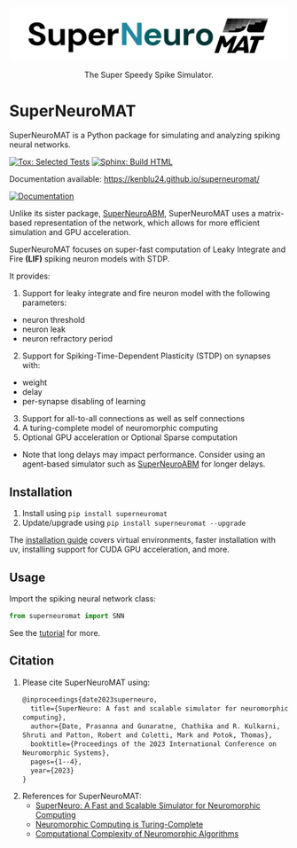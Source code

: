 <div align="center" style="text-align: center;">
<picture>
  <source media="(prefers-color-scheme: dark)" srcset="./docs/source/_static/superneuro_wm_sm_white.svg">
  <img alt="SuperNeuroMAT Logo" src="./docs/source/_static/superneuro_wm_sm_black.svg" width='600rem'>
</picture>

The Super Speedy Spike Simulator.
</div>

# SuperNeuroMAT

SuperNeuroMAT is a Python package for simulating and analyzing spiking neural networks.

[![Tox: Selected Tests](https://github.com/kenblu24/superneuromat/actions/workflows/test.yaml/badge.svg)](https://github.com/kenblu24/superneuromat/actions/workflows/test.yaml)
[![Sphinx: Build HTML](https://github.com/kenblu24/superneuromat/actions/workflows/pages-build.yaml/badge.svg)](https://github.com/kenblu24/superneuromat/actions/workflows/pages-build.yaml)

Documentation available: https://kenblu24.github.io/superneuromat/

[<img src="https://gist.githubusercontent.com/cxmeel/0dbc95191f239b631c3874f4ccf114e2/raw/documentation.svg" alt="Documentation" height="40" />](https://kenblu24.github.io/superneuromat/)

Unlike its sister package, [SuperNeuroABM](https://github.com/ORNL/superneuroabm), SuperNeuroMAT uses a matrix-based representation
of the network, which allows for more efficient simulation and GPU acceleration.

SuperNeuroMAT focuses on super-fast computation of Leaky Integrate and Fire **(LIF)** spiking neuron models with STDP.

It provides:
1. Support for leaky integrate and fire neuron model with the following parameters:
  * neuron threshold
  * neuron leak
  * neuron refractory period
2. Support for Spiking-Time-Dependent Plasticity (STDP) on synapses with:
  * weight
  * delay
  * per-synapse disabling of learning
3. Support for all-to-all connections as well as self connections
4. A turing-complete model of neuromorphic computing
5. Optional GPU acceleration or Optional Sparse computation

* Note that long delays may impact performance. Consider using an agent-based simulator
such as [SuperNeuroABM](https://github.com/ORNL/superneuroabm) for longer delays.


## Installation
1. Install using `pip install superneuromat`
2. Update/upgrade using `pip install superneuromat --upgrade`

The [installation guide](https://kenblu24.github.io/superneuromat/guide/install.html)
covers virtual environments, faster installation with uv, installing support for CUDA GPU acceleration, and more.

## Usage
Import the spiking neural network class: 

```python
from superneuromat import SNN
```

See the [tutorial](https://kenblu24.github.io/superneuromat/guide/firstrun.html) for more.

## Citation
1. Please cite SuperNeuroMAT using:
	```
	@inproceedings{date2023superneuro,
	  title={SuperNeuro: A fast and scalable simulator for neuromorphic computing},
	  author={Date, Prasanna and Gunaratne, Chathika and R. Kulkarni, Shruti and Patton, Robert and Coletti, Mark and Potok, Thomas},
	  booktitle={Proceedings of the 2023 International Conference on Neuromorphic Systems},
	  pages={1--4},
	  year={2023}
	}
	```
2. References for SuperNeuroMAT:
	- [SuperNeuro: A Fast and Scalable Simulator for Neuromorphic Computing](https://dl.acm.org/doi/abs/10.1145/3589737.3606000)
	- [Neuromorphic Computing is Turing-Complete](https://dl.acm.org/doi/abs/10.1145/3546790.3546806)
	- [Computational Complexity of Neuromorphic Algorithms](https://dl.acm.org/doi/abs/10.1145/3477145.3477154)
